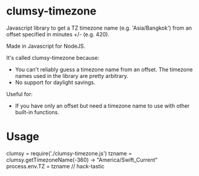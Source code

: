 clumsy-timezone
===============

Javascript library to get a TZ timezone name (e.g. 'Asia/Bangkok') from an offset specified in minutes +/- (e.g. 420).

Made in Javascript for NodeJS.

It's called clumsy-timezone because:
* You can't reliably guess a timezone name from an offset. The timezone names used in the library are pretty arbitrary.
* No support for daylight savings.

Useful for:
* If you have only an offset but need a timezone name to use with other built-in functions.

Usage
======
clumsy = require('./clumsy-timezone.js')
tzname = clumsy.getTimezoneName(-360)
-> "America/Swift_Current"
process.env.TZ = tzname // hack-tastic
